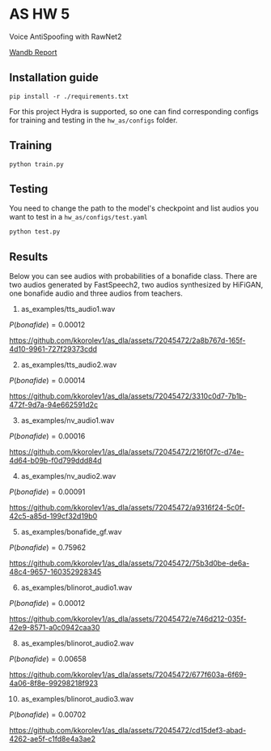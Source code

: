 # AS HW 5
Voice AntiSpoofing with RawNet2

[Wandb Report](https://wandb.ai/kkorolev/as_project/reports/HW5--Vmlldzo2MjY5ODA3)

## Installation guide

```shell
pip install -r ./requirements.txt
```

For this project Hydra is supported, so one can find corresponding configs for training and testing in the `hw_as/configs` folder.

## Training
```shell
python train.py
```

## Testing
You need to change the path to the model's checkpoint and list audios you want to test in a `hw_as/configs/test.yaml`
```shell
python test.py
```

## Results
Below you can see audios with probabilities of a bonafide class. There are two audios generated by FastSpeech2, two audios synthesized by HiFiGAN, one bonafide audio and three audios from teachers.

1) as_examples/tts_audio1.wav 

$P(bonafide)=0.00012$

https://github.com/kkorolev1/as_dla/assets/72045472/2a8b767d-165f-4d10-9961-727f29373cdd

2) as_examples/tts_audio2.wav

$P(bonafide)=0.00014$

https://github.com/kkorolev1/as_dla/assets/72045472/3310c0d7-7b1b-472f-9d7a-94e662591d2c

3) as_examples/nv_audio1.wav 

$P(bonafide)=0.00016$

https://github.com/kkorolev1/as_dla/assets/72045472/216f0f7c-d74e-4d64-b09b-f0d799ddd84d

4) as_examples/nv_audio2.wav 

$P(bonafide)=0.00091$

https://github.com/kkorolev1/as_dla/assets/72045472/a9316f24-5c0f-42c5-a85d-199cf32d19b0

5) as_examples/bonafide_gf.wav

$P(bonafide)=0.75962$

https://github.com/kkorolev1/as_dla/assets/72045472/75b3d0be-de6a-48c4-9657-160352928345

6) as_examples/blinorot_audio1.wav

$P(bonafide)=0.00012$

https://github.com/kkorolev1/as_dla/assets/72045472/e746d212-035f-42e9-8571-a0c0942caa30

8) as_examples/blinorot_audio2.wav

$P(bonafide)=0.00658$

https://github.com/kkorolev1/as_dla/assets/72045472/677f603a-6f69-4a06-8f8e-99298218f923

10) as_examples/blinorot_audio3.wav

$P(bonafide)=0.00702$

https://github.com/kkorolev1/as_dla/assets/72045472/cd15def3-abad-4262-ae5f-c1fd8e4a3ae2




